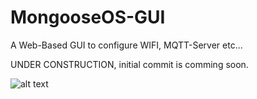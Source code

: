 # MongooseOS-GUI
A Web-Based GUI to configure WIFI, MQTT-Server etc...

UNDER CONSTRUCTION, initial commit is comming soon.


![alt text](http://www.imakeyouintelligent.com/wp-content/uploads/2017/10/IMG_7905.jpg)
